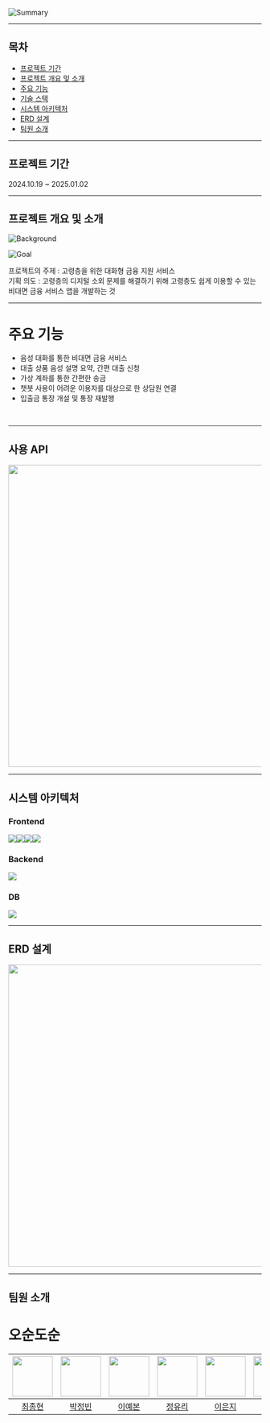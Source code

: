 ![Summary](assets/images/Main.png)

---

## 목차

- [프로젝트 기간](#프로젝트-기간)
- [프로젝트 개요 및 소개](#프로젝트-개요-및-소개)
- [주요 기능](#주요-기능)
- [기술 스택](#기술-스택)
- [시스템 아키텍처](#시스템-아키텍처)
- [ERD 설계](#erd-설계)
- [팀원 소개](#팀원-소개)

---

## 프로젝트 기간

2024.10.19 ~ 2025.01.02

---

## 프로젝트 개요 및 소개

![Background](assets/images/background.png)

![Goal](assets/images/goal.png)

프로젝트의 주제 : 고령층을 위한 대화형 금융 지원 서비스<br>
기획 의도 : 고령층의 디지털 소외 문제를 해결하기 위해 고령층도 쉽게 이용할 수 있는 비대면 금융 서비스 앱을 개발하는 것
<br>

---

# 주요 기능

- 음성 대화를 통한 비대면 금융 서비스
- 대출 상품 음성 설명 요약, 간편 대출 신청
- 가상 계좌를 통한 간편한 송금
- 챗봇 사용이 어려운 이용자를 대상으로 한 상담원 연결
- 입출금 통장 개설 및 통장 재발행
<br>

---

## 사용 API

<div align="center">
<img src="assets/images/usedAPI.png" width="600"/>
</div>

---

## 시스템 아키텍처

<h3>Frontend</h3> 
<div style="display: flex;">
  <img src="https://img.shields.io/badge/Vue.js-4FC08D?style=for-the-badge&logo=Vue.js&logoColor=white">
  <img src="https://img.shields.io/badge/HTML5-E34F26?style=for-the-badge&logo=HTML5&logoColor=white">
  <img src="https://img.shields.io/badge/CSS3-1572B6?style=for-the-badge&logo=CSS3&logoColor=white">
  <img src="https://img.shields.io/badge/Javascript-F7DF1E?style=for-the-badge&logo=Javascript&logoColor=white">
</div>

<h3>Backend</h3>
<div style="display: flex;">
  <img src="https://img.shields.io/badge/Java-ED8B00?style=for-the-badge&logo=openjdk&logoColor=white">
</div>

<!-- <h3>AI</h3>
<div style="display: flex;">
  <img src= "https://img.shields.io/badge/MySQL-4479A1?style=for-the-badge&logo=MySQL&logoColor=white">
</div> -->

<h3>DB</h3>
<div style="display: flex;">
  <img src= "https://img.shields.io/badge/MySQL-4479A1?style=for-the-badge&logo=MySQL&logoColor=white">
</div>

---

## ERD 설계

<div align="center">
<img src="assets/images/ERD.png" width="600"/>
</div>

---

## 팀원 소개

# 오순도순

| <img src="https://github.com/jhchoi1104.png" width="80"> | <img src="https://github.com/ParkJeongBin01.png" width="80"> | <img src="https://github.com/ybon1107.png" width="80"> | <img src="https://github.com/owzl.png" width="80"> | <img src="https://github.com/runeunrun.png" width="80"> | <img src="https://github.com/cyh000127.png" width="80"> |
| :------------------------------------------------------: | :----------------------------------------------------------: | :----------------------------------------------------: | :------------------------------------------------: | :-----------------------------------------------------: | :-----------------------------------------------------: |
|         [최종현](https://github.com/jhchoi1104)          |         [박정빈](https://github.com/ParkJeongBin01)          |         [이예본](https://github.com/ybon1107)          |         [정유리](https://github.com/owzl)          |         [이은지](https://github.com/runeunrun)          |         [최윤혁](https://github.com/cyh000127)          |
